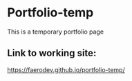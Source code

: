 #  Portfolio-temp
This is a temporary portfolio page


## Link to working site: 

 <https://faerodev.github.io/portfolio-temp/>
